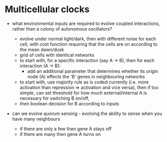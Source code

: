 # Multicellular clocks

- what environmental inputs are required to evolve coupled interactions, rather than a colony of autonomous oscillators?
  - evolve under normal light/dark, then with different noise for each cell, with cost function requiring that the cells are on according to the mean dawn/dusk
  - grid of cells with identical networks
  - to start with, for a specific interaction (say A -> B), then for each interaction (A -> B):
    - add an additional parameter that determines whether its origin node (A) effects the 'B' genes in neighbouring networks
  - to start with, use majority rule as is coded currently (i.e. more activation than repression => activation and vice versa), then if too simple, can set threshold for how much external/internal A is necessary for switching B on/off,
  - then boolean decision for B according to inputs


- can we evolve quorum sensing - evolving the ability to sense when you have many neighbours
  - if there are only a few then gene A stays off
  - if there are many then gene A turns on
